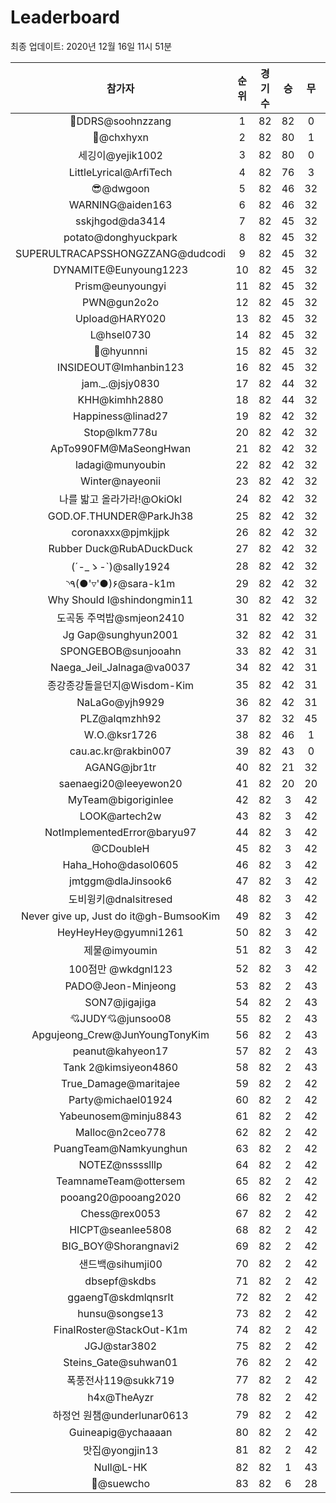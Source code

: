 # Leaderboard
최종 업데이트: 2020년 12월 16일 11시 51분




| 참가자 | 순위 | 경기수 | 승 | 무 | 패 | 승점 |
|:---:|:---:|:---:|:---:|:---:|:---:|:---:|
| 💫DDRS@soohnzzang | 1 | 82 | 82 | 0 | 0 | 246 |
| 👑@chxhyxn | 2 | 82 | 80 | 1 | 1 | 241 |
| 세깅이@yejik1002 | 3 | 82 | 80 | 0 | 2 | 240 |
| LittleLyrical@ArfiTech | 4 | 82 | 76 | 3 | 3 | 231 |
| 😎@dwgoon | 5 | 82 | 46 | 32 | 4 | 170 |
| WARNING@aiden163 | 6 | 82 | 46 | 32 | 4 | 170 |
| sskjhgod@da3414 | 7 | 82 | 45 | 32 | 5 | 167 |
| potato@donghyuckpark | 8 | 82 | 45 | 32 | 5 | 167 |
| SUPERULTRACAPSSHONGZZANG@dudcodi | 9 | 82 | 45 | 32 | 5 | 167 |
| DYNAMITE@Eunyoung1223 | 10 | 82 | 45 | 32 | 5 | 167 |
| Prism@eunyoungyi | 11 | 82 | 45 | 32 | 5 | 167 |
| PWN@gun2o2o | 12 | 82 | 45 | 32 | 5 | 167 |
| Upload@HARY020 | 13 | 82 | 45 | 32 | 5 | 167 |
| L@hsel0730 | 14 | 82 | 45 | 32 | 5 | 167 |
| 🐻@hyunnni | 15 | 82 | 45 | 32 | 5 | 167 |
| INSIDEOUT@Imhanbin123 | 16 | 82 | 45 | 32 | 5 | 167 |
| jam._.@jsjy0830 | 17 | 82 | 44 | 32 | 6 | 164 |
| KHH@kimhh2880 | 18 | 82 | 44 | 32 | 6 | 164 |
| Happiness@linad27 | 19 | 82 | 42 | 32 | 8 | 158 |
| Stop@lkm778u | 20 | 82 | 42 | 32 | 8 | 158 |
| ApTo990FM@MaSeongHwan | 21 | 82 | 42 | 32 | 8 | 158 |
| ladagi@munyoubin | 22 | 82 | 42 | 32 | 8 | 158 |
| Winter@nayeonii | 23 | 82 | 42 | 32 | 8 | 158 |
| 나를 밟고 올라가라!@OkiOkl | 24 | 82 | 42 | 32 | 8 | 158 |
| GOD.OF.THUNDER@ParkJh38 | 25 | 82 | 42 | 32 | 8 | 158 |
| coronaxxx@pjmkjjpk | 26 | 82 | 42 | 32 | 8 | 158 |
| Rubber Duck@RubADuckDuck | 27 | 82 | 42 | 32 | 8 | 158 |
| (´-_ゝ-`)@sally1924 | 28 | 82 | 42 | 32 | 8 | 158 |
| ◝٩(●'▿'●)۶@sara-k1m | 29 | 82 | 42 | 32 | 8 | 158 |
| Why Should I@shindongmin11 | 30 | 82 | 42 | 32 | 8 | 158 |
| 도곡동 주먹밥@smjeon2410 | 31 | 82 | 42 | 32 | 8 | 158 |
| Jg Gap@sunghyun2001 | 32 | 82 | 42 | 31 | 9 | 157 |
| SPONGEBOB@sunjooahn | 33 | 82 | 42 | 31 | 9 | 157 |
| Naega_Jeil_Jalnaga@va0037 | 34 | 82 | 42 | 31 | 9 | 157 |
| 종강종강돌을던지@Wisdom-Kim | 35 | 82 | 42 | 31 | 9 | 157 |
| NaLaGo@yjh9929 | 36 | 82 | 42 | 31 | 9 | 157 |
| PLZ@alqmzhh92 | 37 | 82 | 32 | 45 | 5 | 141 |
| W.O.@ksr1726 | 38 | 82 | 46 | 1 | 35 | 139 |
| cau.ac.kr@rakbin007 | 39 | 82 | 43 | 0 | 39 | 129 |
| AGANG@jbr1tr | 40 | 82 | 21 | 32 | 29 | 95 |
| saenaegi20@leeyewon20 | 41 | 82 | 20 | 20 | 42 | 80 |
| MyTeam@bigoriginlee | 42 | 82 | 3 | 42 | 37 | 51 |
| LOOK@artech2w | 43 | 82 | 3 | 42 | 37 | 51 |
| NotImplementedError@baryu97 | 44 | 82 | 3 | 42 | 37 | 51 |
| @CDoubleH | 45 | 82 | 3 | 42 | 37 | 51 |
| Haha_Hoho@dasol0605 | 46 | 82 | 3 | 42 | 37 | 51 |
| jmtggm@dlaJinsook6 | 47 | 82 | 3 | 42 | 37 | 51 |
| 도비윙키@dnalsitresed | 48 | 82 | 3 | 42 | 37 | 51 |
| Never give up, Just do it@gh-BumsooKim | 49 | 82 | 3 | 42 | 37 | 51 |
| HeyHeyHey@gyumni1261 | 50 | 82 | 3 | 42 | 37 | 51 |
| 제물@imyoumin | 51 | 82 | 3 | 42 | 37 | 51 |
| 100점만 @wkdgnl123 | 52 | 82 | 3 | 42 | 37 | 51 |
| PADO@Jeon-Minjeong | 53 | 82 | 2 | 43 | 37 | 49 |
| SON7@jigajiga | 54 | 82 | 2 | 43 | 37 | 49 |
| 💘JUDY💘@junsoo08 | 55 | 82 | 2 | 43 | 37 | 49 |
| Apgujeong_Crew@JunYoungTonyKim | 56 | 82 | 2 | 43 | 37 | 49 |
| peanut@kahyeon17 | 57 | 82 | 2 | 43 | 37 | 49 |
| Tank 2@kimsiyeon4860 | 58 | 82 | 2 | 43 | 37 | 49 |
| True_Damage@maritajee | 59 | 82 | 2 | 42 | 38 | 48 |
| Party@michael01924 | 60 | 82 | 2 | 42 | 38 | 48 |
| Yabeunosem@minju8843 | 61 | 82 | 2 | 42 | 38 | 48 |
| Malloc@n2ceo778 | 62 | 82 | 2 | 42 | 38 | 48 |
| PuangTeam@Namkyunghun | 63 | 82 | 2 | 42 | 38 | 48 |
| NOTEZ@nsssslllp | 64 | 82 | 2 | 42 | 38 | 48 |
| TeamnameTeam@ottersem | 65 | 82 | 2 | 42 | 38 | 48 |
| pooang20@pooang2020 | 66 | 82 | 2 | 42 | 38 | 48 |
| Chess@rex0053 | 67 | 82 | 2 | 42 | 38 | 48 |
| HICPT@seanlee5808 | 68 | 82 | 2 | 42 | 38 | 48 |
| BIG_BOY@Shorangnavi2 | 69 | 82 | 2 | 42 | 38 | 48 |
| 샌드백@sihumji00 | 70 | 82 | 2 | 42 | 38 | 48 |
| dbsepf@skdbs | 71 | 82 | 2 | 42 | 38 | 48 |
| ggaengT@skdmlqnsrlt | 72 | 82 | 2 | 42 | 38 | 48 |
| hunsu@songse13 | 73 | 82 | 2 | 42 | 38 | 48 |
| FinalRoster@StackOut-K1m | 74 | 82 | 2 | 42 | 38 | 48 |
| JGJ@star3802 | 75 | 82 | 2 | 42 | 38 | 48 |
| Steins_Gate@suhwan01 | 76 | 82 | 2 | 42 | 38 | 48 |
| 폭풍전사119@sukk719 | 77 | 82 | 2 | 42 | 38 | 48 |
| h4x@TheAyzr | 78 | 82 | 2 | 42 | 38 | 48 |
| 하정언 원챔@underlunar0613 | 79 | 82 | 2 | 42 | 38 | 48 |
| Guineapig@ychaaaan | 80 | 82 | 2 | 42 | 38 | 48 |
| 맛집@yongjin13 | 81 | 82 | 2 | 42 | 38 | 48 |
| Null@L-HK | 82 | 82 | 1 | 43 | 38 | 46 |
| 👏@suewcho | 83 | 82 | 6 | 28 | 48 | 46 |
